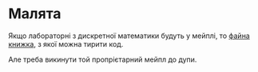 # Малята

Якщо лабораторні з дискретної математики
будуть у мейплі, то [файна книжка](https://highered.mheducation.com/sites/0073383090/student_view0/exploring_discrete_mathematics_using_maple.html),
з якої можна тирити код.

Але треба викинути той пропрієтарний мейпл до дупи.
